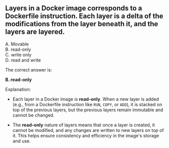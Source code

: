 ## Layers in a Docker image corresponds to a Dockerfile instruction. Each layer is a delta of the modifications from the layer beneath it, and the layers are layered.
A. Movable  
B. read-only  
C. write only  
D. read and write  

The correct answer is:

**B. read-only**

Explanation:
- Each layer in a Docker image is **read-only**. When a new layer is added (e.g., from a Dockerfile instruction like `RUN`, `COPY`, or `ADD`), it is stacked on top of the previous layers, but the previous layers remain immutable and cannot be changed.

- The **read-only** nature of layers means that once a layer is created, it cannot be modified, and any changes are written to new layers on top of it. This helps ensure consistency and efficiency in the image's storage and use.
